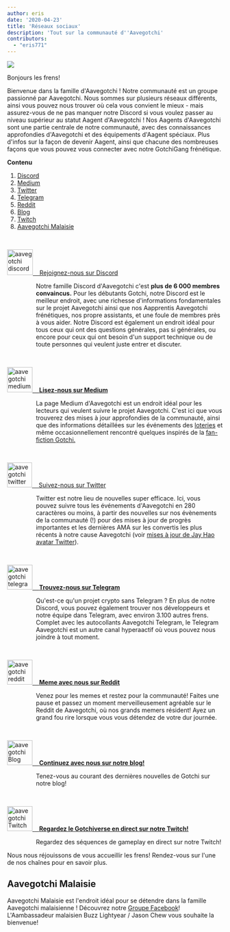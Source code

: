 ```yaml
---
author: eris
date: '2020-04-23'
title: 'Réseaux sociaux'
description: 'Tout sur la communauté d''Aavegotchi'
contributors:
  - "eris771"
---
```


<div class="headerImageContainer">
<img src="/socialmedia/alfredgotchiwelcome.png" class="headerImage">
<p class="headerImageText">Bonjours les frens!</p>
</div>

Bienvenue dans la famille d'Aavegotchi ! Notre communauté est un groupe passionné par Aavegotchi. Nous sommes sur plusieurs réseaux différents, ainsi vous pouvez nous trouver où cela vous convient le mieux - mais assurez-vous de ne pas manquer notre Discord si vous voulez passer au niveau supérieur au statut Aagent d'Aavegotchi ! Nos Aagents d'Aavegotchi sont une partie centrale de notre communauté, avec des connaissances approfondies d'Aavegotchi et des équipements d'Aagent spéciaux. Plus d'infos sur la façon de devenir Aagent, ainsi que chacune des nombreuses façons que vous pouvez vous connecter avec notre GotchiGang frénétique.

<a name="Discord"></a>

<div class="contentsBox">

**Contenu**

<ol>
<li><a href=#Discord>Discord</a></li>
<li><a href=#Medium>Medium</a></li>
<li><a href=#Twitter>Twitter</a></li>
<li><a href=#Telegram>Telegram</a></li>
<li><a href=#Reddit>Reddit</a></li>
<li><a href=#Blog>Blog</a></li>
<li><a href=#Twitch>Twitch</a></li>
<li><a href=#aavegotchi-malaysia>Aavegotchi Malaisie</a></li>
</ol>

</div>

&nbsp;

<a href="https://discord.com/invite/NPwnWB6" target = "_blank"><img src="/socialmedia/discord.png" alt = "aavegotchi discord" width="60" height="60"> &nbsp;&nbsp;&nbsp;Rejoignez-nous sur Discord </a>

<p style="margin-left: 4.8em">Notre famille Discord d'Aavegotchi c'est <b>plus de 6 000 membres convaincus.</b> Pour les débutants Gotchi, notre Discord est le meilleur endroit, avec une richesse d'informations fondamentales sur le projet Aavegotchi ainsi que nos Aapprentis Aavegotchi frénétiques, nos propre assistants, et une foule de membres près à vous aider.  
Notre Discord est également un endroit idéal pour tous ceux qui ont des questions générales, pas si générales, ou encore pour ceux qui ont besoin d'un support technique ou de toute personnes qui veulent juste entrer et discuter. </p>

<a name="Medium"></a>

&nbsp;<a name="Twitter"></a>

<a href="https://aavegotchi.medium.com/" target = "_blank"><img src="/socialmedia/medium.png" alt = "aavegotchi medium" width="59" height="59"> &nbsp;&nbsp;&nbsp;**Lisez-nous sur Medium**</a>

<p style="margin-left: 4.8em">La page Medium d'Aavegotchi est un endroit idéal pour les lecteurs qui veulent suivre le projet Aavegotchi. C'est ici que vous trouverez des mises à jour approfondies de la communauté, 
ainsi que des informations détaillées sur les événements des <a href="https://aavegotchi.medium.com/aavegotchi-raffles-a-frenly-guide-66f624c9bc60">loteries</a> et même occasionnellement rencontré quelques inspirés de la <a href = "https://aavegotchi.medium.com/anon-and-the-green-ticket-5776969b3a69">fan-fiction Gotchi.</a></p>

&nbsp;<a name="Telegram"></a>

<a href="https://twitter.com/aavegotchi" target = "_blank"><img class="socialmedia" src="/socialmedia/twitter.png" alt = "aavegotchi twitter" width="58" height="58"> &nbsp;&nbsp;&nbsp;Suivez-nous sur Twitter</a>

<p style="margin-left: 4.8em">Twitter est notre lieu de nouvelles super efficace. Ici, vous pouvez suivre tous les événements d'Aavegotchi en 280 caractères ou moins, à partir des nouvelles
 sur nos évènements de la communauté (!) pour des mises à jour de progrès importantes et les dernières AMA sur les convertis les plus récents à notre cause Aavegotchi 
(voir <a href=https://twitter.com/aavegotchi/status/1313813072717389824">mises à jour de Jay Hao 
avatar Twitter</a>).</p>

&nbsp;

<a href="https://t.me/aavegotchi" target = "_blank"><img class="socialmedia" src="/socialmedia/telegram.png" alt = "aavegotchi telegram" width="59" height="58"> &nbsp;&nbsp;&nbsp;**Trouvez-nous sur Telegram**</a>

<p style="margin-left: 4.8em">Qu'est-ce qu'un projet crypto sans Telegram ? En plus de notre Discord, vous pouvez également trouver nos développeurs et notre équipe dans Telegram, avec 
environ 3.100 autres frens. Complet avec les autocollants Aavegotchi Telegram, le Telegram Aavegotchi est un autre canal hyperaactif où vous pouvez nous joindre à tout moment. </p>

&nbsp;<a name="Reddit"></a>

<a href="https://www.reddit.com/r/Aavegotchi/" target = "_blank"><img class="socialmedia" src="/socialmedia/reddit.jpg" alt = "aavegotchi reddit" width="59" height="58"> &nbsp;&nbsp;&nbsp;**Meme avec nous sur Reddit**</a>

<p style="margin-left: 4.8em">Venez pour les memes et restez pour la communauté! Faites une pause et passez un moment merveilleusement agréable sur le Reddit de Aavegotchi, où nos grands memers résident! Ayez un grand fou rire lorsque vous vous détendez de votre dur journée.</p>

&nbsp;<a name="Blog"></a>

<a href="https://blog.aavegotchi.com/" target = "_blank"><img class="socialmedia" src="/socialmedia/blog.svg" alt = "aavegotchi Blog" width="59" height="58"> &nbsp;&nbsp;&nbsp;**Continuez avec nous sur notre blog!**</a>

<p style="margin-left: 4.8em">Tenez-vous au courant des dernières nouvelles de Gotchi sur notre blog!</p>

&nbsp;<a name="Twitch"></a>

<a href="https://www.twitch.tv/directory/game/Aavegotchi%3A%20Gotchiverse" target = "_blank"><img class="socialmedia" src="/socialmedia/twitch.png" alt = "aavegotchi Twitch" width="59" height="58"> &nbsp;&nbsp;&nbsp;**Regardez le Gotchiverse en direct sur notre Twitch!**</a>

<p style="margin-left: 4.8em">Regardez des séquences de gameplay en direct sur notre Twitch!</p>

Nous nous réjouissons de vous accueillir les frens! Rendez-vous sur l'une de nos chaînes pour en savoir plus.

## Aavegotchi Malaisie

Aavegotchi Malaisie est l'endroit idéal pour se détendre dans la famille Aavegotchi malaisienne ! Découvrez notre [Groupe Facebook](https://www.facebook.com/groups/aavegotchimalaysia)! L'Aambassadeur malaisien Buzz Lightyear / Jason Chew vous souhaite la bienvenue!





